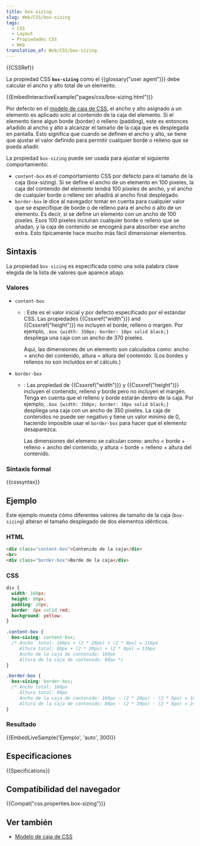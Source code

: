 ```yaml
---
title: box-sizing
slug: Web/CSS/box-sizing
tags:
  - CSS
  - Layout
  - Propiedades CSS
  - Web
translation_of: Web/CSS/box-sizing
---
```


{{CSSRef}}

La propiedad CSS **`box-sizing`** como el {{glossary("user agent")}} debe calcular el ancho y alto total de un elemento.

{{EmbedInteractiveExample("pages/css/box-sizing.html")}}

Por defecto en el [modelo de caja de CSS](/es/docs/Web/CSS/CSS_Box_Model/Introduction_to_the_CSS_box_model), el ancho y alto asignado a un elemento es aplicado solo al contenido de la caja del elemento. Si el elemento tiene algun borde (border) o relleno (padding), este es entonces añadido al ancho y alto a alcanzar el tamaño de la caja que es desplegada en pantalla. Esto significa que cuando se definen el ancho y alto, se tiene que ajustar el valor definido para permitir cualquier borde o relleno que se pueda añadir.

La propiedad `box-sizing` puede ser usada para ajustar el siguiente comportamiento:

- `content-box` es el comportamiento CSS por defecto para el tamaño de la caja (box-sizing). Si se define el ancho de un elemento en 100 pixeles, la caja del contenido del elemento tendrá 100 pixeles de ancho, y el ancho de cualquier borde o relleno ser añadirá al ancho final desplegado.
- `border-box` le dice al navegador tomar en cuenta para cualquier valor que se especifique de borde o de relleno para el ancho o alto de un elemento. Es decir, si se define un elemento con un ancho de 100 pixeles. Esos 100 pixeles incluíran cualquier borde o relleno que se añadan, y la caja de contenido se encogerá para absorber ese ancho extra. Esto típicamente hace mucho más fácil dimensionar elementos.

## Sintaxis

La propiedad `box-sizing` es especificada como una sola palabra clave elegida de la lista de valores que aparece abajo.

### Valores

- `content-box`

  - : Este es el valor inicial y por defecto especificado por el estándar CSS. Las propiedades {{Cssxref("width")}} and {{Cssxref("height")}} no incluyen el borde, relleno o margen. Por ejemplo, `.box {width: 350px; border: 10px solid black;}` despliega una caja con un ancho de 370 pixeles.

    Aquí, las dimensiones de un elemento son calculados como: ancho = ancho del contenido, altura = altura del contenido. (Los bordes y rellenos no son incluídos en el cálculo.)

- `border-box`

  - : Las propiedad de {{Cssxref("width")}} y {{Cssxref("height")}} incluyen el contenido, relleno y borde pero no incluyen el margén. Tenga en cuenta que el relleno y borde estarán dentro de la caja. Por ejemplo, `.box {width: 350px; border: 10px solid black;}` despliega una caja con un ancho de 350 pixeles. La caja de contenidos no puede ser negativo y tiene un valor mínimo de 0, haciendo imposible usar el `border-box` para hacer que el elemento desaparezca.

    Las dimensiones del elemeno se calculan como: ancho = borde + relleno + ancho del contenido, y altura = borde + relleno + altura del contenido.

### Sintaxis formal

{{csssyntax}}

## Ejemplo

Este ejemplo muesta cómo diferentes valores de tamaño de la caja (`box-sizing`) alteran el tamaño desplegado de dos elementos idénticos.

### HTML

```html
<div class="content-box">Contenido de la caja</div>
<br>
<div class="border-box">Borde de la caja</div>
```

### CSS

```css
div {
  width: 160px;
  height: 80px;
  padding: 20px;
  border: 8px solid red;
  background: yellow;
}

.content-box {
  box-sizing: content-box;
  /* Ancho  total: 160px + (2 * 20px) + (2 * 8px) = 216px
     Altura total: 80px + (2 * 20px) + (2 * 8px) = 136px
     Ancho de la caja de contenido: 160px
     Altura de la caja de contenido: 80px */
}

.border-box {
  box-sizing: border-box;
  /* Ancho total: 160px
     Altura total: 80px
     Ancho de la caja de contenido: 160px - (2 * 20px) - (2 * 8px) = 104px
     Altura de la caja de contenido: 80px - (2 * 20px) - (2 * 8px) = 24px */
}
```

### Resultado

{{EmbedLiveSample('Ejemplo', 'auto', 300)}}

## Especificaciones

{{Specifications}}

## Compatibilidad del navegador

{{Compat("css.properties.box-sizing")}}

## Ver también

- [Modelo de caja de CSS](/es/docs/Web/CSS/CSS_Box_Model/Introduction_to_the_CSS_box_model)
